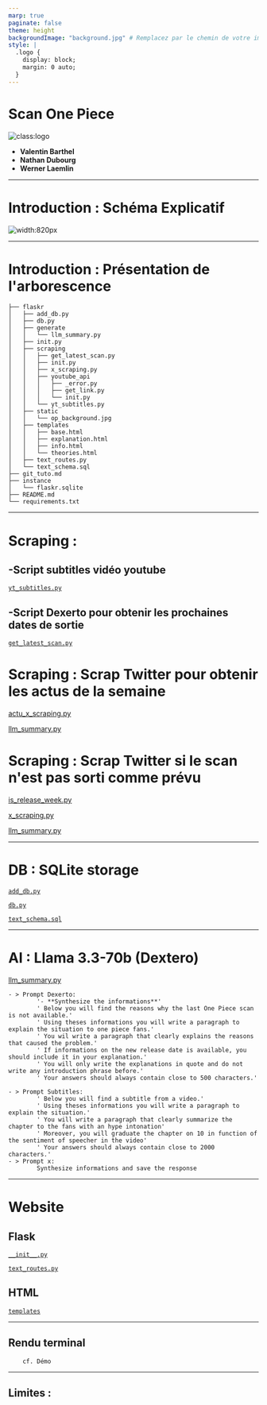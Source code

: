 ```yaml
---
marp: true
paginate: false
theme: height 
backgroundImage: "background.jpg" # Remplacez par le chemin de votre image d'arrière-plan si nécessaire
style: |
  .logo {
    display: block;
    margin: 0 auto;
  }
---
```


# **Scan One Piece**

![class:logo](LogoFac.png)

- **Valentin Barthel**  
- **Nathan Dubourg**  
- **Werner Laemlin**
---

# Introduction : Schéma Explicatif
![width:820px](Schema.png)

---
# Introduction : Présentation de l'arborescence

```
├── flaskr
│   ├── add_db.py
│   ├── db.py
│   ├── generate
│   │   └── llm_summary.py
│   ├── init.py
│   ├── scraping
│   │   ├── get_latest_scan.py
│   │   ├── init.py
│   │   ├── x_scraping.py
│   │   ├── youtube_api
│   │   │   ├── _error.py
│   │   │   ├── get_link.py
│   │   │   └── init.py
│   │   └── yt_subtitles.py
│   ├── static
│   │   └── op_background.jpg
│   ├── templates
│   │   ├── base.html
│   │   ├── explanation.html
│   │   ├── info.html
│   │   └── theories.html
│   ├── text_routes.py
│   └── text_schema.sql
├── git_tuto.md
├── instance
│   └── flaskr.sqlite
├── README.md
└── requirements.txt
```
---
# Scraping : 
## -Script subtitles vidéo youtube

[`yt_subtitles.py`](https://github.com/wlemalin/one_piece_scan/blob/main/flaskr/scraping/yt_subtitles.py)

## -Script Dexerto pour obtenir les prochaines dates de sortie

[`get_latest_scan.py`](https://github.com/wlemalin/one_piece_scan/blob/main/flaskr/scraping/get_latest_scan.py)


# Scraping : Scrap Twitter pour obtenir les actus de la semaine

[actu_x_scraping.py](https://github.com/wlemalin/one_piece_scan/blob/main/flaskr/scraping/actu_x_scraping.py)

[llm_summary.py](https://github.com/wlemalin/one_piece_scan/blob/main/flaskr/generate/llm_summary.py)

# Scraping : Scrap Twitter si le scan n'est pas sorti comme prévu

[is_release_week.py](https://github.com/wlemalin/one_piece_scan/blob/main/flaskr/scraping/is_release_week.py)

[x_scraping.py](https://github.com/wlemalin/one_piece_scan/blob/main/flaskr/scraping/x_scraping.py)

[llm_summary.py](https://github.com/wlemalin/one_piece_scan/blob/main/flaskr/generate/llm_summary.py)

---

# DB : SQLite storage

[`add_db.py`](https://github.com/wlemalin/one_piece_scan/blob/main/flaskr/add_db.py)

[`db.py`](https://github.com/wlemalin/one_piece_scan/blob/main/flaskr/db.py)

[`text_schema.sql`](https://github.com/wlemalin/one_piece_scan/blob/main/flaskr/text_schema.sql)

---
# AI : Llama 3.3-70b (Dextero)

[llm_summary.py](https://github.com/wlemalin/one_piece_scan/blob/main/flaskr/generate/llm_summary.py)

```
- > Prompt Dexerto:
        '- **Synthesize the informations**'
        ' Below you will find the reasons why the last One Piece scan is not available.'
        ' Using theses informations you will write a paragraph to explain the situation to one piece fans.'
        ' You wil write a paragraph that clearly explains the reasons that caused the problem.'
        ' If informations on the new release date is available, you should include it in your explanation.'
        ' You will only write the explanations in quote and do not write any introduction phrase before.'
        ' Your answers should always contain close to 500 characters.'

- > Prompt Subtitles:
        ' Below you will find a subtitle from a video.'
        ' Using theses informations you will write a paragraph to explain the situation.'
        ' You will write a paragraph that clearly summarize the chapter to the fans with an hype intonation'
        ' Moreover, you will graduate the chapter on 10 in function of the sentiment of speecher in the video'
        ' Your answers should always contain close to 2000 characters.'
- > Prompt x:
        Synthesize informations and save the response
```
---
# Website
## Flask
[`__init__.py`](https://github.com/wlemalin/one_piece_scan/blob/main/flaskr/__init__.py)

[`text_routes.py`](https://github.com/wlemalin/one_piece_scan/blob/main/flaskr/text_routes.py)

## HTML
[`templates`](https://github.com/wlemalin/one_piece_scan/blob/main/flaskr/templates)

---
## Rendu terminal
        cf. Démo

---
## Limites :


